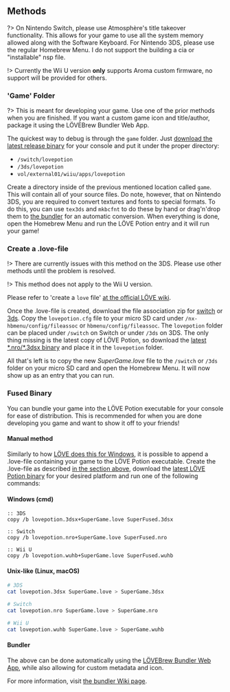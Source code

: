 ## Methods

?> On Nintendo Switch, please use Atmosphère's title takeover functionality. This allows for your game to use all the system memory allowed along with the Software Keyboard. For Nintendo 3DS, please use the regular Homebrew Menu. I do not support the building a cia or "installable" nsp file.

!> Currently the Wii U version **only** supports Aroma custom firmware, no support will be provided for others.

### 'Game' Folder

?> This is meant for developing your game. Use one of the prior methods when you are finished. If you want a custom game icon and title/author, package it using the LÖVEBrew Bundler Web App.

The quickest way to debug is through the `game` folder. Just [download the latest release binary](https://github.com/TurtleP/LovePotion/releases) for your console and put it under the proper directory:

- `/switch/lovepotion`
- `/3ds/lovepotion`
- `vol/external01/wiiu/apps/lovepotion`

Create a directory inside of the previous mentioned location called `game`. This will contain all of your source files. Do note, however, that on Nintendo 3DS, you are required to convert textures and fonts to special formats. To do this, you can use `tex3ds` and `mkbcfnt` to do these by hand or drag'n'drop them to [the bundler](https://bundle.lovebrew.org) for an automatic conversion. When everything is done, open the Homebrew Menu and run the LÖVE Potion entry and it will run your game!

### Create a .love-file

!> There are currently issues with this method on the 3DS. Please use other methods until the problem is resolved.

!> This method does not apply to the Wii U version.

Please refer to 'create a `love` file' [at the official LÖVE wiki](https://love2d.org/wiki/Game_Distribution#Create_a_.love-file).

Once the .love-file is created, download the file association zip for [switch](files/switch-config.zip ":ignore") or [3ds](files/3ds-config.zip ":ignore"). Copy the `lovepotion.cfg` file to your micro SD card under `/nx-hbmenu/config/fileassoc` or `hbmenu/config/fileassoc`. The `lovepotion` folder can be placed under `/switch` on Switch or under `/3ds` on 3DS. The only thing missing is the latest copy of LÖVE Potion, so download the [latest \*.nro/\*.3dsx binary](https://github.com/TurtleP/LovePotion/releases) and place it in the `lovepotion` folder.

All that's left is to copy the new _SuperGame.love_ file to the `/switch` or `/3ds` folder on your micro SD card and open the Homebrew Menu. It will now show up as an entry that you can run.

### Fused Binary

You can bundle your game into the LÖVE Potion executable for your console for ease of distribution. This is recommended for when you are done developing you game and want to show it off to your friends! 

#### Manual method

Similarly to how [LÖVE does this for Windows](https://love2d.org/wiki/Game_Distribution#Creating_a_Windows_Executable), it is possible to append a .love-file containing your game to the LÖVE Potion executable. Create the .love-file as described [in the section above](#create-a-love-file), download the [latest LÖVE Potion binary](https://github.com/TurtleP/LovePotion/releases) for your desired platform and run one of the following commands:

<!-- tabs:start -->

#### **Windows (cmd)**

```batch
:: 3DS
copy /b lovepotion.3dsx+SuperGame.love SuperFused.3dsx

:: Switch
copy /b lovepotion.nro+SuperGame.love SuperFused.nro

:: Wii U
copy /b lovepotion.wuhb+SuperGame.love SuperFused.wuhb

```

#### **Unix-like (Linux, macOS)**

```bash
# 3DS
cat lovepotion.3dsx SuperGame.love > SuperGame.3dsx

# Switch
cat lovepotion.nro SuperGame.love > SuperGame.nro

# Wii U
cat lovepotion.wuhb SuperGame.love > SuperGame.wuhb

```

<!-- tabs:end -->

#### Bundler

The above can be done automatically using the [LÖVEBrew Bundler Web App](https://bundle.lovebrew.org), while also allowing for custom metadata and icon.

For more information, visit [the bundler Wiki page](/bundler/index.md).